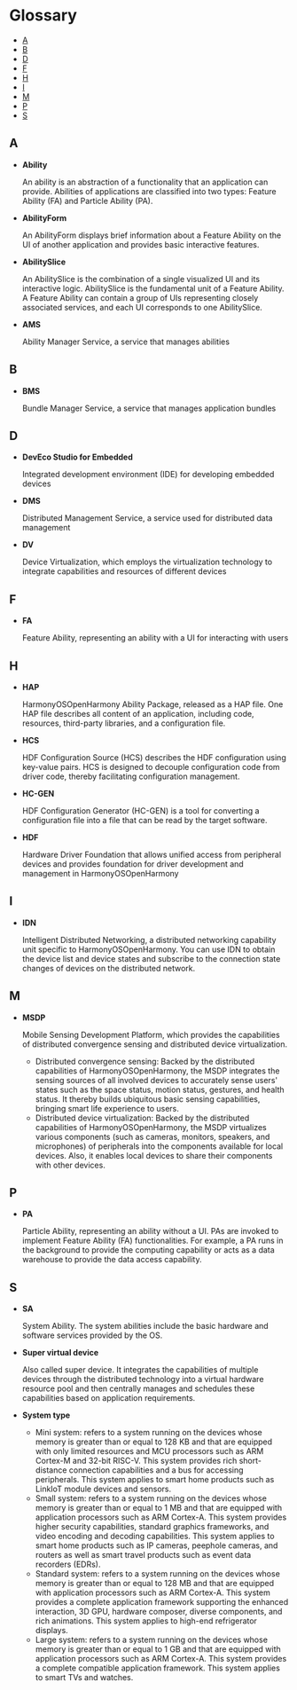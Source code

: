 # Glossary<a name="EN-US_TOPIC_0000001053048859"></a>

-   [A](#en-us_topic_0000001050749051_section1679023922312)
-   [B](#en-us_topic_0000001050749051_section62182102017)
-   [D](#en-us_topic_0000001050749051_section1670294920236)
-   [F](#en-us_topic_0000001050749051_section5406185415236)
-   [H](#en-us_topic_0000001050749051_section891816813243)
-   [I](#en-us_topic_0000001050749051_section10124052142516)
-   [M](#en-us_topic_0000001050749051_section0352490467)
-   [P](#en-us_topic_0000001050749051_section779354121411)
-   [S](#en-us_topic_0000001050749051_section25661636182615)

## A<a name="en-us_topic_0000001050749051_section1679023922312"></a>

-   **Ability**

    An ability is an abstraction of a functionality that an application can provide. Abilities of applications are classified into two types: Feature Ability \(FA\) and Particle Ability \(PA\).


-   **AbilityForm**

    An AbilityForm displays brief information about a Feature Ability on the UI of another application and provides basic interactive features.


-   **AbilitySlice**

    An AbilitySlice is the combination of a single visualized UI and its interactive logic. AbilitySlice is the fundamental unit of a Feature Ability. A Feature Ability can contain a group of UIs representing closely associated services, and each UI corresponds to one AbilitySlice.

-   **AMS**

    Ability Manager Service, a service that manages abilities


## B<a name="en-us_topic_0000001050749051_section62182102017"></a>

-   **BMS**

    Bundle Manager Service, a service that manages application bundles


## D<a name="en-us_topic_0000001050749051_section1670294920236"></a>

-   **DevEco Studio for Embedded**

    Integrated development environment \(IDE\) for developing embedded devices

-   **DMS**

    Distributed Management Service, a service used for distributed data management

-   **DV**

    Device Virtualization, which employs the virtualization technology to integrate capabilities and resources of different devices


## F<a name="en-us_topic_0000001050749051_section5406185415236"></a>

-   **FA**

    Feature Ability, representing an ability with a UI for interacting with users


## H<a name="en-us_topic_0000001050749051_section891816813243"></a>

-   **HAP**

    HarmonyOSOpenHarmony Ability Package, released as a HAP file. One HAP file describes all content of an application, including code, resources, third-party libraries, and a configuration file.

-   **HCS**

    HDF Configuration Source \(HCS\) describes the HDF configuration using key-value pairs. HCS is designed to decouple configuration code from driver code, thereby facilitating configuration management.


-   **HC-GEN**

    HDF Configuration Generator \(HC-GEN\) is a tool for converting a configuration file into a file that can be read by the target software.


-   **HDF**

    Hardware Driver Foundation that allows unified access from peripheral devices and provides foundation for driver development and management in HarmonyOSOpenHarmony


## I<a name="en-us_topic_0000001050749051_section10124052142516"></a>

-   **IDN**

    Intelligent Distributed Networking, a distributed networking capability unit specific to HarmonyOSOpenHarmony. You can use IDN to obtain the device list and device states and subscribe to the connection state changes of devices on the distributed network.


## M<a name="en-us_topic_0000001050749051_section0352490467"></a>

-   **MSDP**

    Mobile Sensing Development Platform, which provides the capabilities of distributed convergence sensing and distributed device virtualization.

    -   Distributed convergence sensing: Backed by the distributed capabilities of HarmonyOSOpenHarmony, the MSDP integrates the sensing sources of all involved devices to accurately sense users' states such as the space status, motion status, gestures, and health status. It thereby builds ubiquitous basic sensing capabilities, bringing smart life experience to users.
    -   Distributed device virtualization: Backed by the distributed capabilities of HarmonyOSOpenHarmony, the MSDP virtualizes various components \(such as cameras, monitors, speakers, and microphones\) of peripherals into the components available for local devices. Also, it enables local devices to share their components with other devices.


## P<a name="en-us_topic_0000001050749051_section779354121411"></a>

-   **PA**

    Particle Ability, representing an ability without a UI. PAs are invoked to implement Feature Ability \(FA\) functionalities. For example, a PA runs in the background to provide the computing capability or acts as a data warehouse to provide the data access capability.


## S<a name="en-us_topic_0000001050749051_section25661636182615"></a>

-   **SA**

    System Ability. The system abilities include the basic hardware and software services provided by the OS.


-   **Super virtual device**

    Also called super device. It integrates the capabilities of multiple devices through the distributed technology into a virtual hardware resource pool and then centrally manages and schedules these capabilities based on application requirements.

-   **System type**
    -   Mini system: refers to a system running on the devices whose memory is greater than or equal to 128 KB and that are equipped with only limited resources and MCU processors such as ARM Cortex-M and 32-bit RISC-V. This system provides rich short-distance connection capabilities and a bus for accessing peripherals. This system applies to smart home products such as LinkIoT module devices and sensors.
    -   Small system: refers to a system running on the devices whose memory is greater than or equal to 1 MB and that are equipped with application processors such as ARM Cortex-A. This system provides higher security capabilities, standard graphics frameworks, and video encoding and decoding capabilities. This system applies to smart home products such as IP cameras, peephole cameras, and routers as well as smart travel products such as event data recorders \(EDRs\).
    -   Standard system: refers to a system running on the devices whose memory is greater than or equal to 128 MB and that are equipped with application processors such as ARM Cortex-A. This system provides a complete application framework supporting the enhanced interaction, 3D GPU, hardware composer, diverse components, and rich animations. This system applies to high-end refrigerator displays.
    -   Large system: refers to a system running on the devices whose memory is greater than or equal to 1 GB and that are equipped with application processors such as ARM Cortex-A. This system provides a complete compatible application framework. This system applies to smart TVs and watches.


